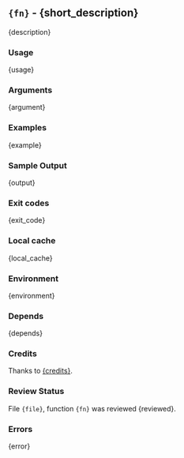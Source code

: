 ## `{fn}` - {short_description}

{description}

### Usage

{usage}

### Arguments

{argument}

### Examples

{example}

### Sample Output

{output}

### Exit codes

{exit_code}

### Local cache

{local_cache}

### Environment

{environment}

### Depends

{depends}

### Credits

Thanks to [{credits}]({source}).

### Review Status

File `{file}`, function `{fn}` was reviewed {reviewed}.

### Errors

{error}
